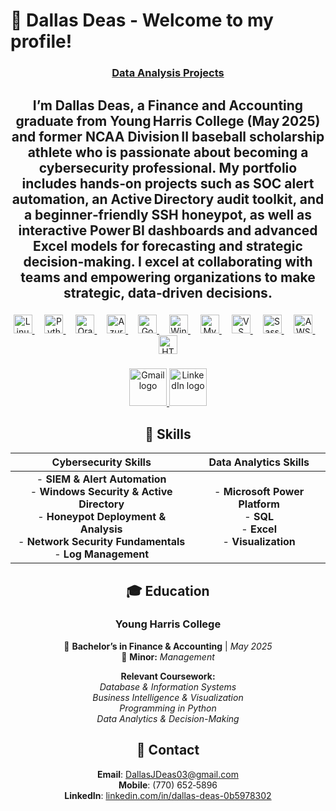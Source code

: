 # 💼 Dallas Deas - Welcome to my profile!

<div align="center">
  <h3>
    <a href="https://github.com/DallasDeas/BI-projects-" target="_blank" rel="noopener noreferrer">
      Data Analysis Projects
    </a>
  </h3>
</div>

<h2 align="center">
  I’m Dallas Deas, a <strong>Finance and Accounting graduate</strong> from Young Harris College (May 2025) and former <strong>NCAA Division II baseball scholarship athlete</strong> who is passionate about becoming a <strong>cybersecurity professional</strong>. My portfolio includes hands‑on projects such as <strong>SOC alert automation, an Active Directory audit toolkit, and a beginner‑friendly SSH honeypot</strong>, as well as <strong>interactive Power BI dashboards and advanced Excel models</strong> for forecasting and strategic decision‑making. I excel at collaborating with teams and empowering organizations to make strategic, data‑driven decisions.
</h2>

###

<div align="center">
  <a href="https://www.kernel.org/" target="_blank" rel="noopener noreferrer">
    <img src="https://cdn.simpleicons.org/linux/FCC624" height="30" alt="Linux logo" />
  </a>
  <img width="12" />
  <a href="https://www.python.org/" target="_blank" rel="noopener noreferrer">
    <img src="https://cdn.jsdelivr.net/gh/devicons/devicon/icons/python/python-original.svg" height="30" alt="Python logo" />
  </a>
  <img width="12" />
  <a href="https://www.oracle.com/" target="_blank" rel="noopener noreferrer">
    <img src="https://cdn.jsdelivr.net/gh/devicons/devicon/icons/oracle/oracle-original.svg" height="30" alt="Oracle logo" />
  </a>
  <img width="12" />
  <a href="https://azure.microsoft.com/" target="_blank" rel="noopener noreferrer">
    <img src="https://cdn.jsdelivr.net/gh/devicons/devicon/icons/azure/azure-original.svg" height="30" alt="Azure logo" />
  </a>
  <img width="12" />
  <a href="https://cloud.google.com/" target="_blank" rel="noopener noreferrer">
    <img src="https://cdn.jsdelivr.net/gh/devicons/devicon/icons/googlecloud/googlecloud-original.svg" height="30" alt="Google Cloud logo" />
  </a>
  <img width="12" />
  <a href="https://www.microsoft.com/windows" target="_blank" rel="noopener noreferrer">
    <img src="https://cdn.jsdelivr.net/gh/devicons/devicon/icons/windows8/windows8-original.svg" height="30" alt="Windows logo" />
  </a>
  <img width="12" />
  <a href="https://www.mysql.com/" target="_blank" rel="noopener noreferrer">
    <img src="https://cdn.jsdelivr.net/gh/devicons/devicon/icons/mysql/mysql-original.svg" height="30" alt="MySQL logo" />
  </a>
  <img width="12" />
  <a href="https://code.visualstudio.com/" target="_blank" rel="noopener noreferrer">
    <img src="https://cdn.jsdelivr.net/gh/devicons/devicon/icons/vscode/vscode-original.svg" height="30" alt="VS Code logo" />
  </a>
  <img width="12" />
  <a href="https://sass-lang.com/" target="_blank" rel="noopener noreferrer">
    <img src="https://cdn.jsdelivr.net/gh/devicons/devicon/icons/sass/sass-original.svg" height="30" alt="Sass logo" />
  </a>
  <img width="12" />
  <a href="https://aws.amazon.com/" target="_blank" rel="noopener noreferrer">
    <img src="https://skillicons.dev/icons?i=aws" height="30" alt="AWS logo" />
  </a>
  <img width="12" />
  <a href="https://developer.mozilla.org/en-US/docs/Web/Guide/HTML/HTML5" target="_blank" rel="noopener noreferrer">
    <img src="https://cdn.jsdelivr.net/gh/devicons/devicon/icons/html5/html5-original.svg" height="30" alt="HTML5 logo" />
  </a>
</div>

###

<div align="center">
  <a href="https://mail.google.com/mail/u/?authuser=dallasjdeas03%40gmail.com#inbox" target="_blank">
    <img src="https://img.shields.io/static/v1?message=Gmail&logo=gmail&label=&color=D14836&logoColor=white&labelColor=&style=flat" height="60" alt="Gmail logo" />
  </a>
  <a href="https://www.linkedin.com/in/dallas-deas-0b5978302/" target="_blank">
    <img src="https://img.shields.io/static/v1?message=LinkedIn&logo=linkedin&label=&color=0077B5&logoColor=white&labelColor=&style=flat" height="60" alt="LinkedIn logo" />
  </a>
</div>

<div align="center">

## 🧰 Skills

| **Cybersecurity Skills** | **Data Analytics Skills** |
| :---: | :---: |
| - **SIEM & Alert Automation**<br>- **Windows Security & Active Directory**<br>- **Honeypot Deployment & Analysis**<br>- **Network Security Fundamentals**<br>- **Log Management** | - **Microsoft Power Platform**<br>- **SQL**<br>- **Excel**<br>- **Visualization** |

</div>

<div align="center">

## 🎓 Education

### Young Harris College  
📍 **Bachelor’s in Finance & Accounting** | *May 2025*  
📌 **Minor:** *Management*  

**Relevant Coursework:**  
*Database & Information Systems*  
*Business Intelligence & Visualization*  
 *Programming in Python*  
*Data Analytics & Decision-Making*  

## 📇 Contact

 **Email**: [DallasJDeas03@gmail.com](mailto:DallasJDeas03@gmail.com)  
**Mobile**: (770) 652‑5896  
**LinkedIn**: [linkedin.com/in/dallas-deas-0b5978302](https://www.linkedin.com/in/dallas-deas-0b5978302/)  

</div>


